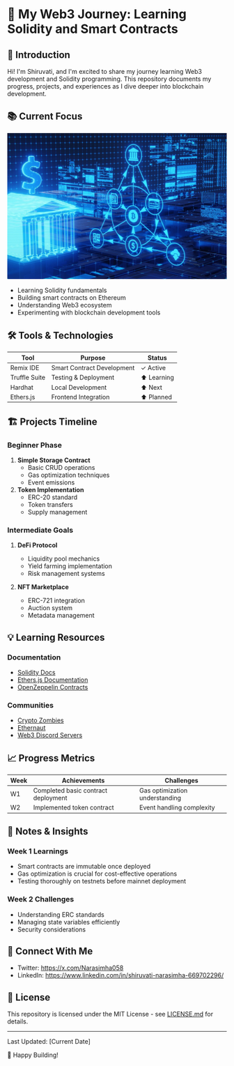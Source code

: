 # 🚀 My Web3 Journey: Learning Solidity and Smart Contracts

## 👋 Introduction

Hi! I'm Shiruvati, and I'm excited to share my journey learning Web3 development and Solidity programming. This repository documents my progress, projects, and experiences as I dive deeper into blockchain development.

## 📚 Current Focus

![Alt text](https://github.com/ShiruvatiNarasimha/Blockchain-web3/blob/1c6c0232f32769e12bc4dfbd07fc34a1850b06a0/web3-GettyImages.jpg)

- Learning Solidity fundamentals
- Building smart contracts on Ethereum
- Understanding Web3 ecosystem
- Experimenting with blockchain development tools

## 🛠️ Tools & Technologies

| Tool          | Purpose                    | Status     |
| ------------- | -------------------------- | ---------- |
| Remix IDE     | Smart Contract Development | ✓ Active   |
| Truffle Suite | Testing & Deployment       | ⬆ Learning |
| Hardhat       | Local Development          | ⬆ Next     |
| Ethers.js     | Frontend Integration       | ⬆ Planned  |

## 🏗️ Projects Timeline

### Beginner Phase

1. **Simple Storage Contract**
   - Basic CRUD operations
   - Gas optimization techniques
   - Event emissions
2. **Token Implementation**
   - ERC-20 standard
   - Token transfers
   - Supply management

### Intermediate Goals

1. **DeFi Protocol**

   - Liquidity pool mechanics
   - Yield farming implementation
   - Risk management systems

2. **NFT Marketplace**
   - ERC-721 integration
   - Auction system
   - Metadata management

## 💡 Learning Resources

### Documentation

- [Solidity Docs](https://docs.soliditylang.org/)
- [Ethers.js Documentation](https://docs.ethers.io/)
- [OpenZeppelin Contracts](https://docs.openzeppelin.com/contracts/)

### Communities

- [Crypto Zombies](https://cryptozombies.io/)
- [Ethernaut](https://ethernaut.openzeppelin.com/)
- [Web3 Discord Servers](#)

## 📈 Progress Metrics

| Week | Achievements                        | Challenges                     |
| ---- | ----------------------------------- | ------------------------------ |
| W1   | Completed basic contract deployment | Gas optimization understanding |
| W2   | Implemented token contract          | Event handling complexity      |

## 📝 Notes & Insights

### Week 1 Learnings

- Smart contracts are immutable once deployed
- Gas optimization is crucial for cost-effective operations
- Testing thoroughly on testnets before mainnet deployment

### Week 2 Challenges

- Understanding ERC standards
- Managing state variables efficiently
- Security considerations

## 👥 Connect With Me

- Twitter: https://x.com/Narasimha058
- LinkedIn: https://www.linkedin.com/in/shiruvati-narasimha-669702296/

## 📝 License

This repository is licensed under the MIT License - see [LICENSE.md](LICENSE.md) for details.

---

Last Updated: [Current Date]

🚀 Happy Building!
